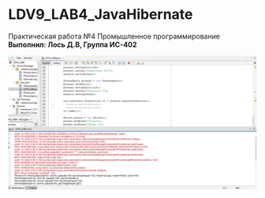 # LDV9_LAB4_JavaHibernate

Практическая работа №4 Промышленное программирование <br />
**Выполнил: Лось Д.В, Группа ИС-402**

![Screenshot](screenshot1.png)
